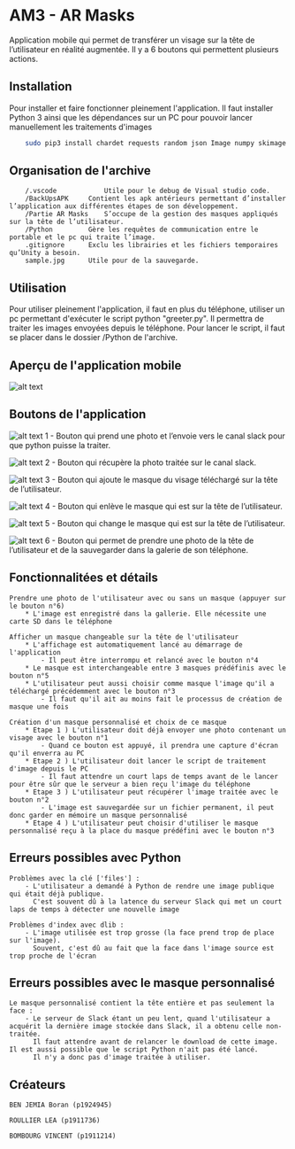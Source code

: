 # AM3 - AR Masks

Application mobile qui permet de transférer un visage sur la tête de l’utilisateur en réalité augmentée. Il y a 6 boutons qui permettent plusieurs actions.

## Installation 

Pour installer et faire fonctionner pleinement l'application. Il faut installer Python 3 ainsi que les dépendances sur un PC pour pouvoir lancer manuellement les traitements d'images
```bash
    sudo pip3 install chardet requests random json Image numpy skimage collections dlib cv2 matplotlib.pyplot os glob 
```

## Organisation de l'archive

 
        /.vscode 		    Utile pour le debug de Visual studio code.
        /BackUpsAPK		Contient les apk antérieurs permettant d’installer l’application aux différentes étapes de son développement.
        /Partie AR Masks	S’occupe de la gestion des masques appliqués sur la tête de l’utilisateur.
	    /Python			Gère les requêtes de communication entre le portable et le pc qui traite l’image.
	    .gitignore		Exclu les librairies et les fichiers temporaires qu’Unity a besoin.
	    sample.jpg		Utile pour de la sauvegarde.

	
	
## Utilisation

Pour utiliser pleinement l'application, il faut en plus du téléphone, utiliser un pc permettant d'exécuter le script python "greeter.py". Il permettra de traiter les images envoyées depuis le téléphone. Pour lancer le script, il faut se placer dans le dossier /Python de l'archive.

## Aperçu de l'application mobile

![alt text](https://zupimages.net/up/22/18/w6ns.jpg)   
    
## Boutons de l'application

    
![alt text](https://zupimages.net/up/22/18/l0zq.png)            1 - Bouton qui prend une photo et l’envoie vers le canal slack pour que python puisse la traiter.
	  
![alt text](https://zupimages.net/up/22/18/0dah.png)	        2 - Bouton qui récupère la photo traitée sur le canal slack. 

![alt text](https://zupimages.net/up/22/18/ygbg.png)	        3 - Bouton qui ajoute le masque du visage téléchargé sur la tête de l’utilisateur.

![alt text](https://zupimages.net/up/22/18/0r4k.png)	        4 - Bouton qui enlève le masque qui est sur la tête de l’utilisateur.

![alt text](https://zupimages.net/up/22/18/6otk.png)	        5 - Bouton qui change le masque qui est sur la tête de l’utilisateur.

![alt text](https://zupimages.net/up/22/18/6cyt.png)        	6 - Bouton qui permet de prendre une photo de la tête de l’utilisateur et de la sauvegarder dans la galerie de son téléphone.

    
## Fonctionnalitées et détails

    Prendre une photo de l'utilisateur avec ou sans un masque (appuyer sur le bouton n°6)
        * L'image est enregistré dans la gallerie. Elle nécessite une carte SD dans le téléphone
    
    Afficher un masque changeable sur la tête de l'utilisateur
        * L'affichage est automatiquement lancé au démarrage de l'application
            - Il peut être interrompu et relancé avec le bouton n°4
        * Le masque est interchangeable entre 3 masques prédéfinis avec le bouton n°5
        * L'utilisateur peut aussi choisir comme masque l'image qu'il a téléchargé précédemment avec le bouton n°3
            - Il faut qu'il ait au moins fait le processus de création de masque une fois
    
    Création d'un masque personnalisé et choix de ce masque
        * Etape 1 ) L'utilisateur doit déjà envoyer une photo contenant un visage avec le bouton n°1
            - Quand ce bouton est appuyé, il prendra une capture d'écran qu'il enverra au PC
        * Etape 2 ) L'utilisateur doit lancer le script de traitement d'image depuis le PC
            - Il faut attendre un court laps de temps avant de le lancer pour être sûr que le serveur a bien reçu l'image du téléphone
        * Etape 3 ) L'utilisateur peut récupérer l'image traitée avec le bouton n°2
            - L'image est sauvegardée sur un fichier permanent, il peut donc garder en mémoire un masque personnalisé
        * Etape 4 ) L'utilisateur peut choisir d'utiliser le masque personnalisé reçu à la place du masque prédéfini avec le bouton n°3
        

## Erreurs possibles avec Python 
    
    Problèmes avec la clé ['files'] :
        - L'utilisateur a demandé à Python de rendre une image publique qui était déjà publique. 
          C'est souvent dû à la latence du serveur Slack qui met un court laps de temps à détecter une nouvelle image
    
    Problèmes d'index avec dlib : 
        - L'image utilisée est trop grosse (la face prend trop de place sur l'image). 
          Souvent, c'est dû au fait que la face dans l'image source est trop proche de l'écran
    
## Erreurs possibles avec le masque personnalisé

    Le masque personnalisé contient la tête entière et pas seulement la face :  
        - Le serveur de Slack étant un peu lent, quand l'utilisateur a acquérit la dernière image stockée dans Slack, il a obtenu celle non-traitée. 
          Il faut attendre avant de relancer le download de cette image. Il est aussi possible que le script Python n'ait pas été lancé. 
          Il n'y a donc pas d'image traitée à utiliser.
    
## Créateurs
    
    BEN JEMIA Boran (p1924945)
    
    ROULLIER LEA (p1911736)
    
    BOMBOURG VINCENT (p1911214)
    

    
    
